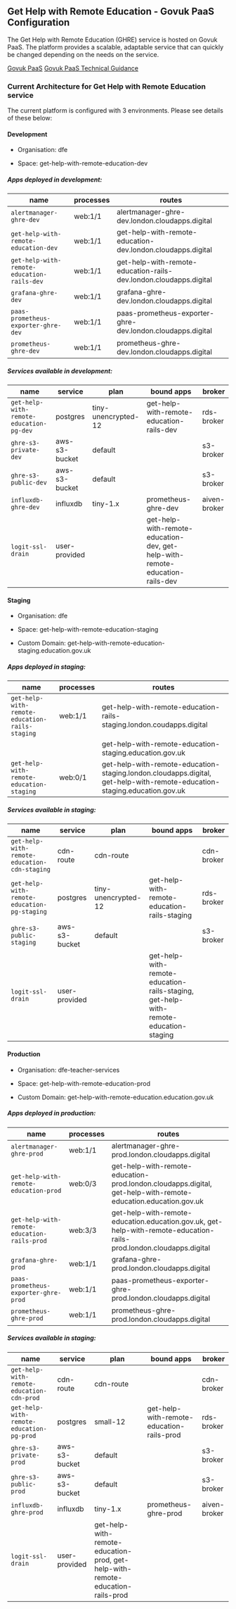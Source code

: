 
## Get Help with Remote Education - Govuk PaaS Configuration

The Get Help with Remote Education (GHRE) service is hosted on Govuk PaaS. The platform provides a scalable, adaptable service that can quickly be changed depending on the needs on the service. 

[Govuk PaaS](https://www.cloud.service.gov.uk/)
[Govuk PaaS Technical Guidance](https://technical-guidance.education.gov.uk/documentation/guides/govuk-paas.html)

### Current Architecture for Get Help with Remote Education service
  
The current platform is configured with 3 environments. Please see details of these below:


#### Development

- Organisation: dfe

- Space: get-help-with-remote-education-dev

##### Apps deployed in development:

| name                                       | processes   | routes                                                             |
|------------------------------------------- |------------ |------------------------------------------------------------------- |
| `alertmanager-ghre-dev`                    | web:1/1     | alertmanager-ghre-dev.london.cloudapps.digital                     |
| `get-help-with-remote-education-dev`       | web:1/1     | get-help-with-remote-education-dev.london.cloudapps.digital        |
| `get-help-with-remote-education-rails-dev` | web:1/1     | get-help-with-remote-education-rails-dev.london.cloudapps.digital  |
| `grafana-ghre-dev`                         | web:1/1     | grafana-ghre-dev.london.cloudapps.digital                          |
| `paas-prometheus-exporter-ghre-dev`        | web:1/1     | paas-prometheus-exporter-ghre-dev.london.cloudapps.digital         |
| `prometheus-ghre-dev`                      | web:1/1     | prometheus-ghre-dev.london.cloudapps.digital                       |

##### Services available in development:

| name                                    | service        | plan                 | bound apps                                                                       | broker       |
|---------------------------------------- |--------------- |--------------------- |--------------------------------------------------------------------------------- |------------- |
| `get-help-with-remote-education-pg-dev` | postgres       | tiny-unencrypted-12  | get-help-with-remote-education-rails-dev                                         | rds-broker   |
| `ghre-s3-private-dev`                   | aws-s3-bucket  | default              |                                                                                  | s3-broker    |
| `ghre-s3-public-dev`                    | aws-s3-bucket  | default              |                                                                                  | s3-broker    |
| `influxdb-ghre-dev`                     | influxdb       | tiny-1.x             | prometheus-ghre-dev                                                              | aiven-broker |
| `logit-ssl-drain`                       | user-provided  |                      | get-help-with-remote-education-dev, get-help-with-remote-education-rails-dev     |              |

#### Staging

- Organisation: dfe

- Space: get-help-with-remote-education-staging

- Custom Domain: get-help-with-remote-education-staging.education.gov.uk

##### Apps deployed in staging:

| name                                           | processes   | routes                                                                                                                        |
|----------------------------------------------- |------------ |------------------------------------------------------------------------------------------------------------------------------ |
| `get-help-with-remote-education-rails-staging` | web:1/1     | get-help-with-remote-education-rails-staging.london.coudapps.digital                                                          |
|                                                |             | get-help-with-remote-education-staging.education.gov.uk                                                                       |
| `get-help-with-remote-education-staging`       | web:0/1     | get-help-with-remote-education-staging.london.cloudapps.digital, get-help-with-remote-education-staging.education.gov.uk      |

##### Services available in staging:

| name                                         | service       | plan                 | bound apps                                                                            | broker      |
|--------------------------------------------  |-------------- |--------------------- |-------------------------------------------------------------------------------------- |------------ |
| `get-help-with-remote-education-cdn-staging` | cdn-route     | cdn-route            |                                                                                       | cdn-broker  |
| `get-help-with-remote-education-pg-staging`  | postgres      | tiny-unencrypted-12  | get-help-with-remote-education-rails-staging                                          | rds-broker  |
| `ghre-s3-public-staging`                     | aws-s3-bucket | default              |                                                                                       | s3-broker   |
| `logit-ssl-drain`                            | user-provided |                      | get-help-with-remote-education-rails-staging, get-help-with-remote-education-staging  |             |

#### Production

- Organisation: dfe-teacher-services

- Space: get-help-with-remote-education-prod

- Custom Domain: get-help-with-remote-education.education.gov.uk

##### Apps deployed in production:

| name                                        | processes   | routes                                                                                                              |
|-------------------------------------------- |------------ |---------------------------------------------------------------------------------------------------------------------|
| `alertmanager-ghre-prod`                    | web:1/1     | alertmanager-ghre-prod.london.cloudapps.digital                                                                     |
| `get-help-with-remote-education-prod`       | web:0/3     | get-help-with-remote-education-prod.london.cloudapps.digital, get-help-with-remote-education.education.gov.uk       |
| `get-help-with-remote-education-rails-prod` | web:3/3     | get-help-with-remote-education.education.gov.uk, get-help-with-remote-education-rails-prod.london.cloudapps.digital |
| `grafana-ghre-prod`                         | web:1/1     | grafana-ghre-prod.london.cloudapps.digital                                                                          |
| `paas-prometheus-exporter-ghre-prod`        | web:1/1     | paas-prometheus-exporter-ghre-prod.london.cloudapps.digital                                                         |
| `prometheus-ghre-prod`                      | web:1/1     | prometheus-ghre-prod.london.cloudapps.digital                                                                       |

##### Services available in staging:

| name                                        | service         | plan        | bound apps                                                                     | broker       |
|-------------------------------------------- |---------------- |------------ |------------------------------------------------------------------------------- |------------- |
| `get-help-with-remote-education-cdn-prod`   | cdn-route       | cdn-route   |                                                                                | cdn-broker   |
| `get-help-with-remote-education-pg-prod`    | postgres        | small-12    | get-help-with-remote-education-rails-prod                                      | rds-broker   |
| `ghre-s3-private-prod`                      | aws-s3-bucket   | default     |                                                                                | s3-broker    |
| `ghre-s3-public-prod`                       | aws-s3-bucket   | default     |                                                                                | s3-broker    |
| `influxdb-ghre-prod`                        | influxdb        | tiny-1.x    | prometheus-ghre-prod                                                           | aiven-broker |
| `logit-ssl-drain`                           | user-provided                 | get-help-with-remote-education-prod, get-help-with-remote-education-rails-prod |              |